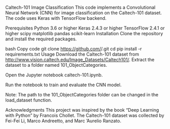 Caltech-101 Image Classification This code implements a Convolutional
Neural Network (CNN) for image classification on the Caltech-101
dataset. The code uses Keras with TensorFlow backend.

Prerequisites Python 3.6 or higher Keras 2.4.3 or higher TensorFlow
2.4.1 or higher scipy matplotlib pandas scikit-learn Installation Clone
the repository and install the required packages.

bash Copy code git clone https://github.com/<username>/<repository>.git
cd <repository> pip install -r requirements.txt Usage Download the
Caltech-101 dataset from
http://www.vision.caltech.edu/Image_Datasets/Caltech101/. Extract the
dataset to a folder named 101_ObjectCategories.

Open the Jupyter notebook caltech-101.ipynb.

Run the notebook to train and evaluate the CNN model.

Note: The path to the 101_ObjectCategories folder can be changed in the
load_dataset function.

Acknowledgments This project was inspired by the book “Deep Learning
with Python” by Francois Chollet. The Caltech-101 dataset was collected
by Fei-Fei Li, Marco Andreetto, and Marc ’Aurelio Ranzato.
